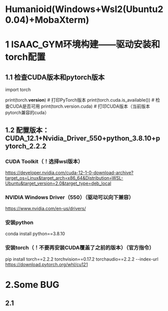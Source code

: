 # Humanioid(Windows+Wsl2(Ubuntu20.04)+MobaXterm)

# 1 ISAAC_GYM环境构建——驱动安装和torch配置

## 1.1 检查CUDA版本和pytorch版本
import torch

print(torch.__version__)  # 打印PyTorch版本
print(torch.cuda.is_available())  # 检查CUDA是否可用
print(torch.version.cuda)  # 打印CUDA版本（当前版本pytorch兼容的cuda）

## 1.2 配置版本：CUDA_12.1+Nvidia_Driver_550+python_3.8.10+pytorch_2.2.2

### CUDA Toolkit（！选择wsl版本）
https://developer.nvidia.com/cuda-12-1-0-download-archive?target_os=Linux&target_arch=x86_64&Distribution=WSL-Ubuntu&target_version=2.0&target_type=deb_local

### NVIDIA Windows Driver（550）（驱动可以向下兼容）
https://www.nvidia.com/en-us/drivers/

### 安装python
conda install python==3.8.10

### 安装torch（！不要再安装CUDA覆盖了之前的版本）（官方指令）
pip install torch==2.2.2 torchvision==0.17.2 torchaudio==2.2.2 --index-url https://download.pytorch.org/whl/cu121


# 2.Some BUG
## 2.1
